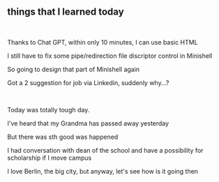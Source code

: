 <!DOCTYPE html>
<html lang="en">
<body>
    <br>
    <h2>things that I learned today</h2>
    <br>
    <p>  Thanks to Chat GPT, within only 10 minutes, I can use basic HTML</p>
    <p>  I still have to fix some pipe/redirection file discriptor control in Minishell</p>
    <p>  So going to design that part of Minishell again</p>
    <p>  Got a 2 suggestion for job via Linkedin, suddenly why...?</p>
    <br>
    <p>Today was totally tough day.</p>
    <p>I've heard that my Grandma has passed away yesterday</p>
    <p>But there was sth good was happened</p>
    <p>I had conversation with dean of the school and have a possibility for scholarship if I move campus</p>
    <p>I love Berlin, the big city, but anyway, let's see how is it going then</p>
</body>
</html>
